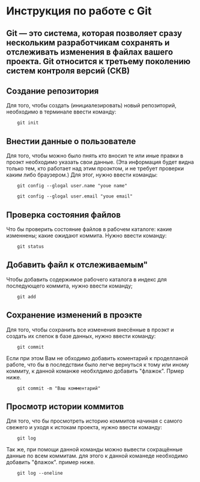 # Инструкция по работе с Git
## Git — это система, которая позволяет сразу нескольким разработчикам сохранять и отслеживать изменения в файлах вашего проекта. Git относится к третьему поколению систем контроля версий (СКВ)

## **Создание репозитория**

Для того, чтобы создать (инициалезировать) новый репозиторий, необходимо в терминале ввести команду:

        git init
## **Внестии данные о пользователе**

Для того, чтобы можно было пнять кто вносил те или иные правки в проэкт необходимо указать свои данные. (Эта информация будет видна только тем, кто работает над этим проэктом, и не требует проверки каким либо браузером.) Для этог, нужно ввести команды:

        git config --glogal user.name "youe name"

        git config --glogal user.email "youe email"

## **Проверка состояния файлов**

Что бы проверить состояние файлов в рабочем каталоге: какие изменнены; какие ожидают коммита. Нужно ввести команду:

        git status

## **Добавить файл к отслеживаемым**"

Чтобы добавить содержимое рабочего каталога в индекс для последующего коммита, нужно ввести команду;

        git add

## **Сохранение изменений в проэкте**

Для того, чтобы сохранить все изменения внесённые в проэкт и создать их слепок в базе данных, нужно ввести команду:

        git commit

Если при этом Вам не обходимо добавить коментарий к проделланой работе, что бы в последствии было легче вернуться к тому или иному коммиту, к данной команже необхлдимо добавить "флажок". Прмер ниже.

        git commit -m "Ваш комментарий"

 ## **Просмотр истории коммитов**

Для того, что бы просмотреть историю коммитов начиная с самого свежего и уходя к истокам проекта, нужно ввести команду:

        git log

Так же, при помощи данной команды можно вывести сокращённые данные по всем коммитам. для этого к данной команеде необходимо добавить "флажок". пример ниже.

        git log --oneline
        